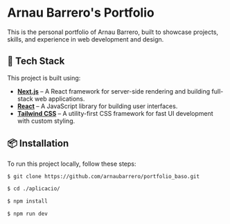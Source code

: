 # Arnau Barrero's Portfolio

This is the personal portfolio of Arnau Barrero, built to showcase projects, skills, and experience in web development and design.

## 🚀 Tech Stack

This project is built using:

- **[Next.js](https://nextjs.org/)** – A React framework for server-side rendering and building full-stack web applications.
- **[React](https://reactjs.org/)** – A JavaScript library for building user interfaces.
- **[Tailwind CSS](https://tailwindcss.com/)** – A utility-first CSS framework for fast UI development with custom styling.

## 📦 Installation

To run this project locally, follow these steps:

```bash
$ git clone https://github.com/arnaubarrero/portfolio_baso.git

$ cd ./aplicacio/

$ npm install

$ npm run dev